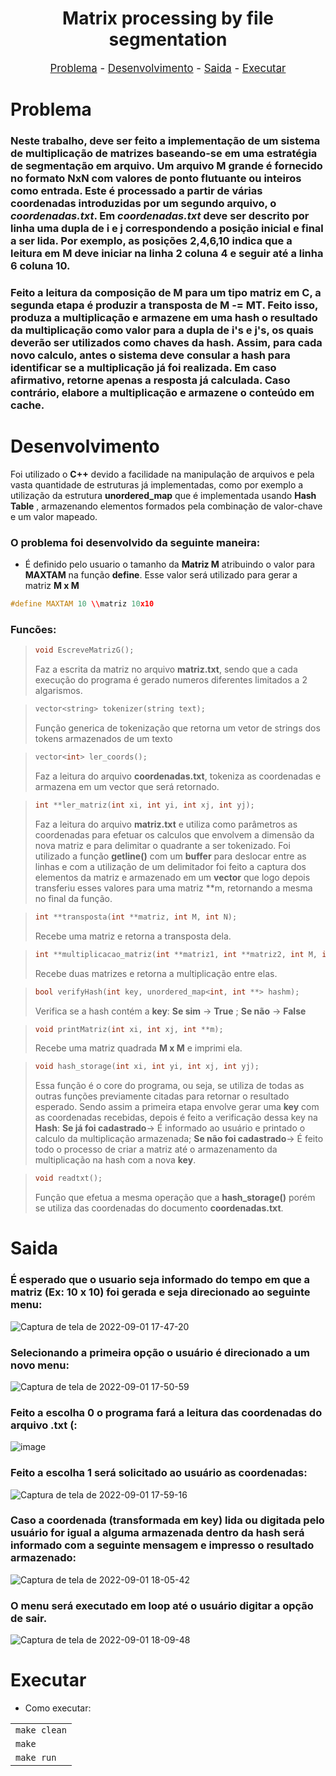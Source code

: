 <h1 align="center">Matrix processing by file segmentation</h1>

<p style="font-size:120%;" align="center">
    <a href="#problema">Problema</a> -
    <a href="#desenvolvimento">Desenvolvimento</a> -
    <a href="#saida">Saida</a> -
    <a href="#executar">Executar</a>

</p>

# Problema
### Neste trabalho, deve ser feito a implementação de um sistema de multiplicação de matrizes baseando-se em uma estratégia de segmentação em arquivo. Um arquivo **M** grande é fornecido no formato **NxN** com valores de ponto flutuante ou inteiros como entrada. Este é processado a partir de várias coordenadas introduzidas por um segundo arquivo, o *coordenadas.txt*. Em *coordenadas.txt* deve ser descrito por linha uma dupla de **i** e **j** correspondendo a posição inicial e final a ser lida. Por exemplo, as posições 2,4,6,10 indica que a leitura em M deve iniciar na linha 2 coluna 4 e seguir até a linha 6 coluna 10. 

### Feito a leitura da composição de **M** para um tipo matriz em C, a segunda etapa é produzir a transposta de **M -= MT**. Feito isso, produza a multiplicação e armazene em uma **hash** o resultado da multiplicação como valor para a dupla de **i's** e **j's**, os quais deverão ser utilizados como **chaves** da hash. Assim, para cada novo calculo, antes o sistema deve consular a hash para identificar se a multiplicação já foi realizada. Em caso afirmativo, retorne apenas a resposta já calculada. Caso contrário, elabore a multiplicação e armazene o conteúdo em **cache**. 

# Desenvolvimento
 Foi utilizado o **C++** devido a facilidade na manipulação de arquivos e pela vasta quantidade de estruturas já implementadas, como por exemplo a utilização da estrutura **unordered_map** que é implementada usando **Hash Table** , armazenando elementos formados pela combinação de valor-chave e um valor mapeado. 
### O problema foi desenvolvido da seguinte maneira:
* É definido pelo usuario o tamanho da **Matriz M** atribuindo o valor para **MAXTAM** na função **define**. Esse valor será utilizado para gerar a matriz **M x M**


```cpp
#define MAXTAM 10 \\matriz 10x10
```

### Funcões:

> ```cpp
> void EscreveMatrizG();
> ```
> Faz a escrita da matriz no arquivo **matriz.txt**, sendo que a cada execução do programa é gerado numeros diferentes limitados a 2 algarismos.

> ```cpp
> vector<string> tokenizer(string text);
> ```
> Função generica de tokenização que retorna um vetor de strings dos tokens armazenados de um texto

> ```cpp
> vector<int> ler_coords();
> ```
> Faz a leitura do arquivo **coordenadas.txt**, tokeniza as coordenadas e armazena em um vector que será retornado.

> ```cpp
> int **ler_matriz(int xi, int yi, int xj, int yj);
> ```
> Faz a leitura do arquivo **matriz.txt** e utiliza como parâmetros as coordenadas para efetuar os calculos que envolvem a dimensão da nova matriz e para delimitar o quadrante a ser tokenizado.
> Foi utilizado a função **getline()** com um **buffer** para deslocar entre as linhas e com a utilização de um delimitador foi feito a captura dos elementos da matriz e armazenado em um **vector** que logo depois transferiu esses valores para uma matriz **m, retornando a mesma no final da função.

> ```cpp
> int **transposta(int **matriz, int M, int N);
> ```
> Recebe uma matriz e retorna a transposta dela.

> ```cpp
> int **multiplicacao_matriz(int **matriz1, int **matriz2, int M, int N);
> ```
> Recebe duas matrizes e retorna a multiplicação entre elas.

> ```cpp
> bool verifyHash(int key, unordered_map<int, int **> hashm);
> ```
> Verifica se a hash contém a **key**: **Se sim** -> **True** ; **Se não** -> **False**

> ```cpp
> void printMatriz(int xi, int xj, int **m);
> ```
> Recebe uma matriz quadrada **M x M** e imprimi ela.

> ```cpp
> void hash_storage(int xi, int yi, int xj, int yj);
> ```
> Essa função é o core do programa, ou seja, se utiliza de todas as outras funções previamente citadas para retornar o resultado esperado. Sendo assim a primeira etapa envolve gerar uma **key** com as coordenadas recebidas, depois é feito a verificação dessa key na **Hash**: **Se já foi cadastrado**-> É informado ao usuário e printado o calculo da multiplicação armazenada; **Se não foi cadastrado**-> É feito todo o processo de criar a matriz até o armazenamento da multiplicação na hash com a nova **key**.

> ```cpp
> void readtxt();
> ```
> Função que efetua a mesma operação que a **hash_storage()** porém se utiliza das coordenadas do documento **coordenadas.txt**.


# Saida
### É esperado que o usuario seja informado do tempo em que a matriz (Ex: 10 x 10) foi gerada e seja direcionado ao seguinte menu:
![Captura de tela de 2022-09-01 17-47-20](https://user-images.githubusercontent.com/55333375/188009695-d01f6f56-14c9-4547-bdc5-a72d65bdea46.png)
### Selecionando a primeira opção o usuário é direcionado a um novo menu:
![Captura de tela de 2022-09-01 17-50-59](https://user-images.githubusercontent.com/55333375/188010154-e570a185-788b-4500-ba91-e3141767255d.png)
### Feito a escolha **0** o programa fará a leitura das coordenadas do arquivo .txt (:
![image](https://user-images.githubusercontent.com/55333375/188010591-62a40813-9cd0-41e2-a8d0-e1d2dc7af12b.png)
### Feito a escolha **1** será solicitado ao usuário as coordenadas:
![Captura de tela de 2022-09-01 17-59-16](https://user-images.githubusercontent.com/55333375/188011919-4c7cc6c1-5333-4d50-8793-3823c72feb08.png)
### Caso a coordenada (transformada em key) lida ou digitada pelo usuário for igual a alguma armazenada dentro da hash será informado com a seguinte mensagem e impresso o resultado armazenado: 
![Captura de tela de 2022-09-01 18-05-42](https://user-images.githubusercontent.com/55333375/188012977-931b0349-254a-445c-a37b-c90536b8a131.png)
### O menu será executado em loop até o usuário digitar a opção de sair.
![Captura de tela de 2022-09-01 18-09-48](https://user-images.githubusercontent.com/55333375/188013650-3b6fc63c-61f7-46a7-a2ce-0549ee160ce5.png)


# Executar
* Como executar:

<html>
<table>
    <tr>
        <td><code>make clean</code></td>
    <tr>
        <td><code>make</code></td>
    </tr>
    <tr>
        <td><code>make run</code></td>
    </tr>
    <tr>
</table>
</html>
